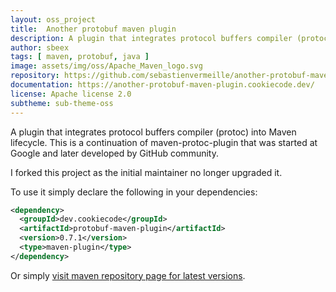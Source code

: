 ```yaml
---
layout: oss_project
title:  Another protobuf maven plugin
description: A plugin that integrates protocol buffers compiler (protoc) into Maven lifecycle.
author: sbeex
tags: [ maven, protobuf, java ]
image: assets/img/oss/Apache_Maven_logo.svg
repository: https://github.com/sebastienvermeille/another-protobuf-maven-plugin
documentation: https://another-protobuf-maven-plugin.cookiecode.dev/
license: Apache license 2.0
subtheme: sub-theme-oss
---
```

A plugin that integrates protocol buffers compiler (protoc) into Maven lifecycle. This is a continuation of maven-protoc-plugin that was started at Google and later developed by GitHub community.

I forked this project as the initial maintainer no longer upgraded it.

To use it simply declare the following in your dependencies:

```xml
<dependency>
  <groupId>dev.cookiecode</groupId>
  <artifactId>protobuf-maven-plugin</artifactId>
  <version>0.7.1</version>
  <type>maven-plugin</type>
</dependency>
```

Or simply [visit maven repository page for latest versions](https://mvnrepository.com/artifact/dev.cookiecode/protobuf-maven-plugin).